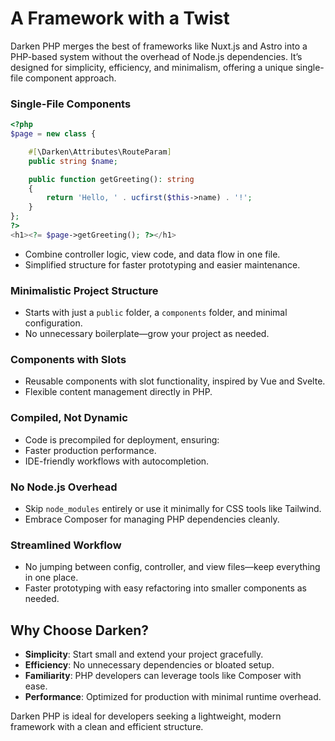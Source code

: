 # A Framework with a Twist

Darken PHP merges the best of frameworks like Nuxt.js and Astro into a PHP-based system without the overhead of Node.js dependencies. It’s designed for simplicity, efficiency, and minimalism, offering a unique single-file component approach.

### Single-File Components

```php
<?php
$page = new class {

    #[\Darken\Attributes\RouteParam]
    public string $name;

    public function getGreeting(): string
    {
        return 'Hello, ' . ucfirst($this->name) . '!';
    }
};
?>
<h1><?= $page->getGreeting(); ?></h1>
```

- Combine controller logic, view code, and data flow in one file.
- Simplified structure for faster prototyping and easier maintenance.

### Minimalistic Project Structure

- Starts with just a `public` folder, a `components` folder, and minimal configuration.
- No unnecessary boilerplate—grow your project as needed.

### Components with Slots

- Reusable components with slot functionality, inspired by Vue and Svelte.
- Flexible content management directly in PHP.

### Compiled, Not Dynamic

- Code is precompiled for deployment, ensuring:
- Faster production performance.
- IDE-friendly workflows with autocompletion.

### No Node.js Overhead

- Skip `node_modules` entirely or use it minimally for CSS tools like Tailwind.
- Embrace Composer for managing PHP dependencies cleanly.

### Streamlined Workflow

- No jumping between config, controller, and view files—keep everything in one place.
- Faster prototyping with easy refactoring into smaller components as needed.

## Why Choose Darken?

- **Simplicity**: Start small and extend your project gracefully.
- **Efficiency**: No unnecessary dependencies or bloated setup.
- **Familiarity**: PHP developers can leverage tools like Composer with ease.
- **Performance**: Optimized for production with minimal runtime overhead.

Darken PHP is ideal for developers seeking a lightweight, modern framework with a clean and efficient structure.